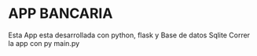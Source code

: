 # APP BANCARIA 

Esta App esta desarrollada con python, flask y Base de datos Sqlite
Correr la app con py main.py
